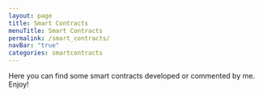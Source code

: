 ```yaml
---
layout: page
title: Smart Contracts
menuTitle: Smart Contracts
permalink: /smart_contracts/
navBar: "true"
categories: smartcontracts
---
```


Here you can find some smart contracts developed or commented by me. Enjoy!